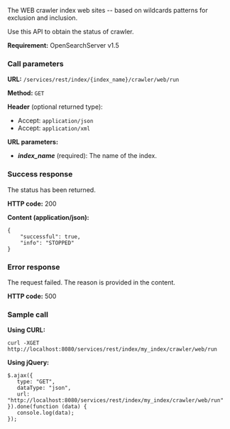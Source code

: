 The WEB crawler index web sites -- based on wildcards patterns for exclusion and inclusion.

Use this API to obtain the status of crawler.

**Requirement:** OpenSearchServer v1.5

### Call parameters

**URL:** ```/services/rest/index/{index_name}/crawler/web/run```

**Method:** ```GET```

**Header** (optional returned type):
- Accept: ```application/json```
- Accept: ```application/xml```

**URL parameters:**
- _**index_name**_ (required): The name of the index.

### Success response
The status has been returned.

**HTTP code:**
200

**Content (application/json):**

    {
        "successful": true,
        "info": "STOPPED"
    }
    

### Error response

The request failed. The reason is provided in the content.

**HTTP code:**
500

### Sample call

**Using CURL:**

    curl -XGET http://localhost:8080/services/rest/index/my_index/crawler/web/run
    

**Using jQuery:**

    $.ajax({ 
       type: "GET",
       dataType: "json",
       url: "http://localhost:8080/services/rest/index/my_index/crawler/web/run"
    }).done(function (data) {
       console.log(data);
    });
    
